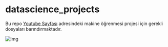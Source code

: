 # datascience_projects

Bu repo [Youtube Sayfası](https://www.youtube.com/mertcobanov) adresindeki makine öğrenmesi projesi için gerekli dosyaları barındırmaktadır.


![img](https://github.com/cobanov/datascience_projects/blob/master/img/1.png?raw=true)
